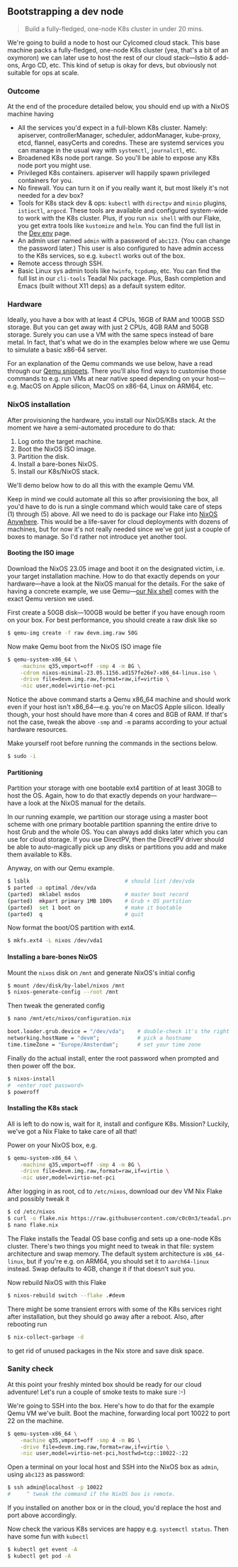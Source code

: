 Bootstrapping a dev node
------------------------
> Build a fully-fledged, one-node K8s cluster in under 20 mins.

We're going to build a node to host our Cylcomed cloud stack. This base
machine packs a fully-fledged, one-node K8s cluster (yea, that's a bit
of an oxymoron) we can later use to host the rest of our cloud stack—Istio
& add-ons, Argo CD, etc. This kind of setup is okay for devs, but
obviously not suitable for ops at scale.


### Outcome

At the end of the procedure detailed below, you should end up with
a NixOS machine having

- All the services you'd expect in a full-blown K8s cluster.
  Namely: apiserver, controllerManager, scheduler, addonManager,
  kube-proxy, etcd, flannel, easyCerts and coredns. These are
  systemd services you can manage in the usual way with `systemctl`,
  `journalctl`, etc.
- Broadened K8s node port range. So you'll be able to expose any
  K8s node port you might use.
- Privileged K8s containers. apiserver will happily spawn privileged
  containers for you.
- No firewall. You can turn it on if you really want it, but most
  likely it's not needed for a dev box?
- Tools for K8s stack dev & ops: `kubectl` with `directpv` and `minio`
  plugins, `istioctl`, `argocd`. These tools are available and configured
  system-wide to work with the K8s cluster. Plus, if you run `nix shell`
  with our Flake, you get extra tools like `kustomize` and `helm`. You
  can find the full list in the [Dev env][dev-env] page.
- An admin user named `admin` with a password of `abc123`. (You
  can change the password later.) This user is also configured
  to have admin access to the K8s services, so e.g. `kubectl`
  works out of the box.
- Remote access through SSH.
- Basic Linux sys admin tools like `hwinfo`, `tcpdump`, etc. You
  can find the full list in our `cli-tools` Teadal Nix package. Plus,
  Bash completion and Emacs (built without X11 deps) as a default
  system editor.


### Hardware

Ideally, you have a box with at least 4 CPUs, 16GB of RAM and 100GB
SSD storage. But you can get away with just 2 CPUs, 4GB RAM and 50GB
storage. Surely you can use a VM with the same specs instead of bare
metal. In fact, that's what we do in the examples below where we use
Qemu to simulate a basic x86-64 server.

For an explanation of the Qemu commands we use below, have a read
through our [Qemu snippets][qemu-snippets]. There you'll also find
ways to customise those commands to e.g. run VMs at near native speed
depending on your host—e.g. MacOS on Apple silicon, MacOS on x86-64,
Linux on ARM64, etc.


### NixOS installation

After provisioning the hardware, you install our NixOS/K8s stack.
At the moment we have a semi-automated procedure to do that:

1. Log onto the target machine.
2. Boot the NixOS ISO image.
3. Partition the disk.
4. Install a bare-bones NixOS.
5. Install our K8s/NixOS stack.

We'll demo below how to do all this with the example Qemu VM.

Keep in mind we could automate all this so after provisioning the
box, all you'd have to do is run a single command which would take
care of steps (1) through (5) above. All we need to do is package
our Flake into [NixOS Anywhere][nixos-anywhere]. This would be a
life-saver for cloud deployments with dozens of machines, but for
now it's not really needed since we've got just a couple of boxes
to manage. So I'd rather not introduce yet another tool.

#### Booting the ISO image
Download the NixOS 23.05 image and boot it on the designated victim,
i.e. your target installation machine. How to do that exactly depends
on your hardware—have a look at the NixOS manual for the details. For
the sake of having a concrete example, we use Qemu—[our Nix shell][dev-env]
comes with the exact Qemu version we used.

First create a 50GB disk—100GB would be better if you have enough
room on your box. For best performance, you should create a raw disk
like so

```bash
$ qemu-img create -f raw devm.img.raw 50G
```

Now make Qemu boot from the NixOS ISO image file

```bash
$ qemu-system-x86_64 \
    -machine q35,vmport=off -smp 4 -m 8G \
    -cdrom nixos-minimal-23.05.1156.ad157fe26e7-x86_64-linux.iso \
    -drive file=devm.img.raw,format=raw,if=virtio \
    -nic user,model=virtio-net-pci
```

Notice the above command starts a Qemu x86_64 machine and should work
even if your host isn't x86_64—e.g. you're on MacOS Apple silicon.
Ideally though, your host should have more than 4 cores and 8GB of
RAM. If that's not the case, tweak the above `-smp` and `-m` params
according to your actual hardware resources.

Make yourself root before running the commands in the sections below.

```bash
$ sudo -i
```

#### Partitioning
Partition your storage with one bootable ext4 partition of at least
30GB to host the OS. Again, how to do that exactly depends on your
hardware—have a look at the NixOS manual for the details.

In our running example, we partition our storage using a master boot
scheme with one primary bootable partition spanning the entire drive
to host Grub and the whole OS. You can always add disks later which
you can use for cloud storage. If you use DirectPV, then the DirectPV
driver should be able to auto-magically pick up any disks or partitions
you add and make them available to K8s.

Anyway, on with our Qemu example.

```bash
$ lsblk                              # should list /dev/vda
$ parted -a optimal /dev/vda
(parted)  mklabel msdos              # master boot record
(parted)  mkpart primary 1MB 100%    # Grub + OS partition
(parted)  set 1 boot on              # make it bootable
(parted)  q                          # quit
```

Now format the boot/OS partition with ext4.

```bash
$ mkfs.ext4 -L nixos /dev/vda1
```

#### Installing a bare-bones NixOS
Mount the `nixos` disk on `/mnt` and generate NixOS's initial config

```bash
$ mount /dev/disk/by-label/nixos /mnt
$ nixos-generate-config --root /mnt
```

Then tweak the generated config

```bash
$ nano /mnt/etc/nixos/configuration.nix
```

```nix
boot.loader.grub.device = "/dev/vda";    # double-check it's the right disk
networking.hostName = "devm";            # pick a hostname
time.timeZone = "Europe/Amsterdam";      # set your time zone
```

Finally do the actual install, enter the root password when prompted
and then power off the box.

```bash
$ nixos-install
#  <enter root password>
$ poweroff
```

#### Installing the K8s stack
All is left to do now is, wait for it, install and configure K8s.
Mission? Luckily, we've got a Nix Flake to take care of all that!

Power on your NixOS box, e.g.

```bash
$ qemu-system-x86_64 \
    -machine q35,vmport=off -smp 4 -m 8G \
    -drive file=devm.img.raw,format=raw,if=virtio \
    -nic user,model=virtio-net-pci
```

After logging in as root, cd to `/etc/nixos`, download our dev VM
Nix Flake and possibly tweak it

```bash
$ cd /etc/nixos
$ curl -o flake.nix https://raw.githubusercontent.com/c0c0n3/teadal.proto/main/nix/nodes/devm/initial-flake.nix
$ nano flake.nix
```

The Flake installs the Teadal OS base config and sets up a one-node
K8s cluster. There's two things you might need to tweak in that file:
system architecture and swap memory. The default system architecture
is `x86_64-linux`, but if you're e.g. on ARM64, you should set it to
`aarch64-linux` instead. Swap defaults to 4GB, change it if that
doesn't suit you.

Now rebuild NixOS with this Flake

```bash
$ nixos-rebuild switch --flake .#devm
```

There might be some transient errors with some of the K8s services
right after installation, but they should go away after a reboot.
Also, after rebooting run

```bash
$ nix-collect-garbage -d
```

to get rid of unused packages in the Nix store and save disk space.


### Sanity check

At this point your freshly minted box should be ready for our cloud
adventure! Let's run a couple of smoke tests to make sure :-)

We're going to SSH into the box. Here's how to do that for the example
Qemu VM we've built. Boot the machine, forwarding local port 10022
to port 22 on the machine.

```bash
$ qemu-system-x86_64 \
    -machine q35,vmport=off -smp 4 -m 8G \
    -drive file=devm.img.raw,format=raw,if=virtio \
    -nic user,model=virtio-net-pci,hostfwd=tcp::10022-:22
```

Open a terminal on your local host and SSH into the NixOS box as
`admin`, using `abc123` as password:

```bash
$ ssh admin@localhost -p 10022
#     ^ tweak the command if the NixOS box is remote.
```

If you installed on another box or in the cloud, you'd replace the
host and port above accordingly.

Now check the various K8s services are happy e.g. `systemctl status`.
Then have some fun with `kubectl`

```bash
$ kubectl get event -A
$ kubectl get pod -A
```




[dev-env]: ../dev-env.md
[nixos-anywhere]: https://github.com/numtide/nixos-anywhere
[qemu-snippets]: ../qemu.md
